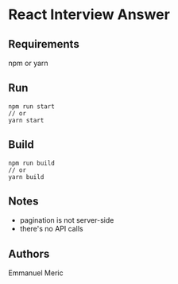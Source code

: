 # React Interview Answer

## Requirements
npm or yarn

## Run
```
npm run start
// or
yarn start
```

## Build
```
npm run build
// or
yarn build
```

## Notes
- pagination is not server-side
- there's no API calls

## Authors
Emmanuel Meric
